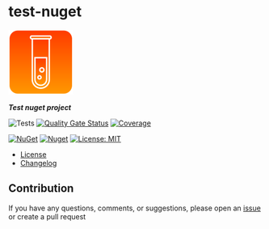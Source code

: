 # test-nuget

![Logo](https://raw.githubusercontent.com/NelsonBN/test-nuget/main/assets/logo/logo_128x128.png)

***Test nuget project***

![Tests](https://github.com/NelsonBN/test-nuget/actions/workflows/tests.yml/badge.svg)
[![Quality Gate Status](https://sonarcloud.io/api/project_badges/measure?project=NelsonBN_test-nuget&metric=alert_status)](https://sonarcloud.io/summary/new_code?id=NelsonBN_test-nuget)
[![Coverage](https://sonarcloud.io/api/project_badges/measure?project=NelsonBN_test-nuget&metric=coverage)](https://sonarcloud.io/summary/new_code?id=NelsonBN_test-nuget)

[![NuGet](https://img.shields.io/nuget/v/TestNuget.PleaseDontUse.svg)](https://www.nuget.org/packages/TestNuget.PleaseDontUse)
[![Nuget](https://img.shields.io/nuget/dt/TestNuget.PleaseDontUse.svg)](https://www.nuget.org/packages/TestNuget.PleaseDontUse)
[![License: MIT](https://img.shields.io/github/license/NelsonBN/test-nuget.svg)](https://github.com/NelsonBN/test-nuget/blob/main/LICENSE)



- [License](https://github.com/NelsonBN/test-nuget/blob/main/LICENSE)
- [Changelog](https://github.com/NelsonBN/test-nuget/blob/main/CHANGELOG.md)



## Contribution <a name="contribution"></a>

If you have any questions, comments, or suggestions, please open an [issue](https://github.com/NelsonBN/test-nuget/issues/new/choose) or create a pull request
